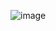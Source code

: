 

![image](https://github.com/MarioMuco/Invoice_Maker/assets/45602326/8bdb5963-e07e-41d7-938c-c4b0b024ffc1)
